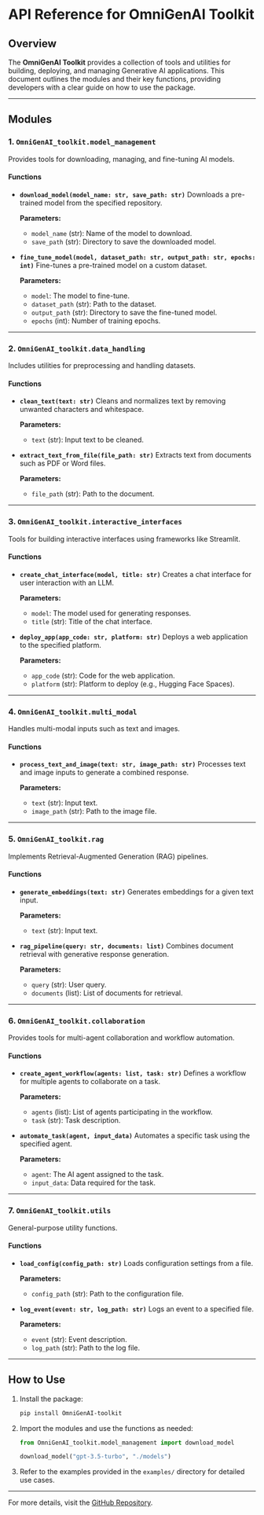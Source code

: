 # API Reference for OmniGenAI Toolkit

## Overview
The **OmniGenAI Toolkit** provides a collection of tools and utilities for building, deploying, and managing Generative AI applications. This document outlines the modules and their key functions, providing developers with a clear guide on how to use the package.

---

## Modules

### 1. `OmniGenAI_toolkit.model_management`
Provides tools for downloading, managing, and fine-tuning AI models.

#### **Functions**
- **`download_model(model_name: str, save_path: str)`**
  Downloads a pre-trained model from the specified repository.
  
  **Parameters:**
  - `model_name` (str): Name of the model to download.
  - `save_path` (str): Directory to save the downloaded model.

- **`fine_tune_model(model, dataset_path: str, output_path: str, epochs: int)`**
  Fine-tunes a pre-trained model on a custom dataset.
  
  **Parameters:**
  - `model`: The model to fine-tune.
  - `dataset_path` (str): Path to the dataset.
  - `output_path` (str): Directory to save the fine-tuned model.
  - `epochs` (int): Number of training epochs.

---

### 2. `OmniGenAI_toolkit.data_handling`
Includes utilities for preprocessing and handling datasets.

#### **Functions**
- **`clean_text(text: str)`**
  Cleans and normalizes text by removing unwanted characters and whitespace.
  
  **Parameters:**
  - `text` (str): Input text to be cleaned.

- **`extract_text_from_file(file_path: str)`**
  Extracts text from documents such as PDF or Word files.
  
  **Parameters:**
  - `file_path` (str): Path to the document.

---

### 3. `OmniGenAI_toolkit.interactive_interfaces`
Tools for building interactive interfaces using frameworks like Streamlit.

#### **Functions**
- **`create_chat_interface(model, title: str)`**
  Creates a chat interface for user interaction with an LLM.
  
  **Parameters:**
  - `model`: The model used for generating responses.
  - `title` (str): Title of the chat interface.

- **`deploy_app(app_code: str, platform: str)`**
  Deploys a web application to the specified platform.
  
  **Parameters:**
  - `app_code` (str): Code for the web application.
  - `platform` (str): Platform to deploy (e.g., Hugging Face Spaces).

---

### 4. `OmniGenAI_toolkit.multi_modal`
Handles multi-modal inputs such as text and images.

#### **Functions**
- **`process_text_and_image(text: str, image_path: str)`**
  Processes text and image inputs to generate a combined response.
  
  **Parameters:**
  - `text` (str): Input text.
  - `image_path` (str): Path to the image file.

---

### 5. `OmniGenAI_toolkit.rag`
Implements Retrieval-Augmented Generation (RAG) pipelines.

#### **Functions**
- **`generate_embeddings(text: str)`**
  Generates embeddings for a given text input.
  
  **Parameters:**
  - `text` (str): Input text.

- **`rag_pipeline(query: str, documents: list)`**
  Combines document retrieval with generative response generation.
  
  **Parameters:**
  - `query` (str): User query.
  - `documents` (list): List of documents for retrieval.

---

### 6. `OmniGenAI_toolkit.collaboration`
Provides tools for multi-agent collaboration and workflow automation.

#### **Functions**
- **`create_agent_workflow(agents: list, task: str)`**
  Defines a workflow for multiple agents to collaborate on a task.
  
  **Parameters:**
  - `agents` (list): List of agents participating in the workflow.
  - `task` (str): Task description.

- **`automate_task(agent, input_data)`**
  Automates a specific task using the specified agent.
  
  **Parameters:**
  - `agent`: The AI agent assigned to the task.
  - `input_data`: Data required for the task.

---

### 7. `OmniGenAI_toolkit.utils`
General-purpose utility functions.

#### **Functions**
- **`load_config(config_path: str)`**
  Loads configuration settings from a file.
  
  **Parameters:**
  - `config_path` (str): Path to the configuration file.

- **`log_event(event: str, log_path: str)`**
  Logs an event to a specified file.
  
  **Parameters:**
  - `event` (str): Event description.
  - `log_path` (str): Path to the log file.

---

## How to Use
1. Install the package:
   ```bash
   pip install OmniGenAI-toolkit
   ```

2. Import the modules and use the functions as needed:
   ```python
   from OmniGenAI_toolkit.model_management import download_model

   download_model("gpt-3.5-turbo", "./models")
   ```

3. Refer to the examples provided in the `examples/` directory for detailed use cases.

---

For more details, visit the [GitHub Repository](https://github.com/gopalakrishnanarjun/OmniGenAI-Toolkit.git).
